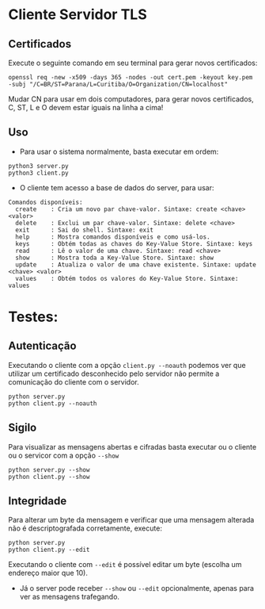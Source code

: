 # Cliente Servidor TLS

## Certificados

Execute o seguinte comando em seu terminal para gerar novos certificados:

    openssl req -new -x509 -days 365 -nodes -out cert.pem -keyout key.pem -subj "/C=BR/ST=Parana/L=Curitiba/O=Organization/CN=localhost"

Mudar CN para usar em dois computadores, para gerar novos certificados, C, ST, L e O devem estar iguais na linha a cima!

## Uso

- Para usar o sistema normalmente, basta executar em ordem:

```shell
python3 server.py
python3 client.py
```

- O cliente tem acesso a base de dados do server, para usar:

```
Comandos disponíveis:
  create    : Cria um novo par chave-valor. Sintaxe: create <chave> <valor>
  delete    : Exclui um par chave-valor. Sintaxe: delete <chave>
  exit      : Sai do shell. Sintaxe: exit
  help      : Mostra comandos disponíveis e como usá-los.
  keys      : Obtém todas as chaves do Key-Value Store. Sintaxe: keys
  read      : Lê o valor de uma chave. Sintaxe: read <chave>
  show      : Mostra toda a Key-Value Store. Sintaxe: show
  update    : Atualiza o valor de uma chave existente. Sintaxe: update <chave> <valor>
  values    : Obtém todos os valores do Key-Value Store. Sintaxe: values
```

# Testes:

## Autenticação

Executando o cliente com a opção `client.py --noauth` podemos ver que utilizar um certificado desconhecido pelo servidor não permite a comunicação do cliente com o servidor.

```shell
python server.py
python client.py --noauth
```

## Sigilo

Para visualizar as mensagens abertas e cifradas basta executar ou o cliente ou o servicor com a opção `--show`

```shell
python server.py --show
python client.py --show
```

## Integridade

Para alterar um byte da mensagem e verificar que uma mensagem alterada não é descriptografada corretamente, execute:

```shell
python server.py
python client.py --edit
```

Executando o cliente com `--edit` é possível editar um byte (escolha um endereço maior que 10).

- Já o server pode receber `--show` ou `--edit` opcionalmente, apenas para ver as mensagens trafegando.
